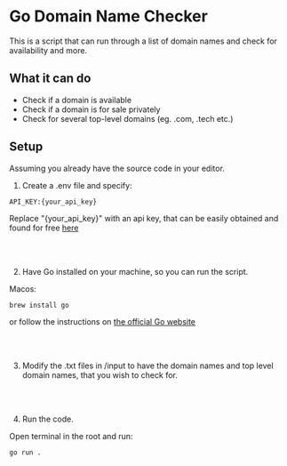 # Go Domain Name Checker

This is a script that can run through a list of domain names and check for availability and more.

## What it can do

- Check if a domain is available
- Check if a domain is for sale privately
- Check for several top-level domains (eg. .com, .tech etc.)

## Setup

Assuming you already have the source code in your editor.

1. Create a .env file and specify:

`API_KEY:{your_api_key}`

Replace "{your_api_key}" with an api key, that can be easily obtained and found for free [here](https://api-ninjas.com/profile)

<br>
<br>

2. Have Go installed on your machine, so you can run the script.

Macos:

`brew install go`

or follow the instructions on [the official Go website](https://go.dev/doc/install)

<br>
<br>

3. Modify the .txt files in /input to have the domain names and top level domain names, that you wish to check for.

<br>
<br>

4. Run the code.

Open terminal in the root and run:

`go run .`
